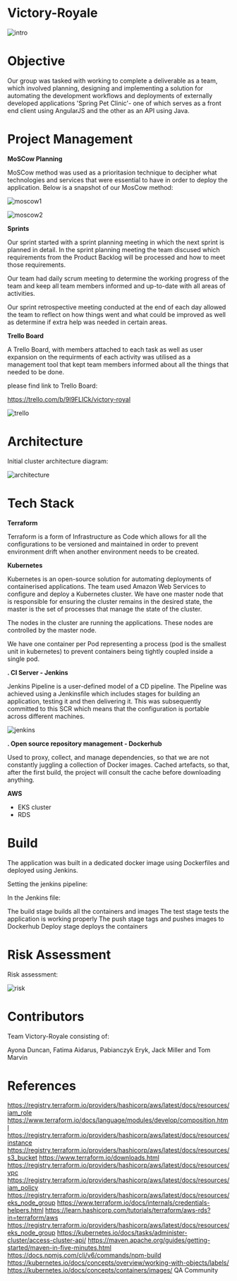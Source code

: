 # Victory-Royale

![intro](https://github.com/tommarvin/Victory-Royale/blob/master/Images/intro.png?raw=true)

# Objective 

Our group was tasked with working to complete a deliverable as a team, which involved planning, designing and implementing a solution for automating the development workflows and deployments of externally developed applications 'Spring Pet Clinic'- one of which serves as a front end client using AngularJS and the other as an API using Java. 

# Project Management 

**MoSCow Planning**

MoSCow method was used as a prioritasion technique to decipher what technologies and services that were essential to have in order to deploy the application. Below is a snapshot of our MosCow method:

![moscow1](https://github.com/tommarvin/Victory-Royale/blob/master/Images/tools.png?raw=true)

![moscow2](https://github.com/tommarvin/Victory-Royale/blob/master/Images/tools2.png?raw=true)

**Sprints**

Our sprint started with a sprint planning meeting in which the next sprint is planned in detail.
In the sprint planning meeting the team discused which requirements from the Product Backlog will be processed and how to meet those requirements.

Our team had daily scrum meeting to determine the working progress of the team and keep all team members
informed and up-to-date with all areas of activities.

Our sprint retrospective  meeting conducted at the end of each day allowed the team to reflect on how things went and what could be improved as well as determine if extra help was needed in certain areas.


**Trello Board**

A Trello Board, with members attached to each task as well as user expansion on the requirments of each activity was utilised as a management tool that kept team members informed about all the things that needed to be done. 

please find link to Trello Board:

https://trello.com/b/9l9FLICk/victory-royal

![trello](https://github.com/tommarvin/Victory-Royale/blob/master/Images/trello.png?raw=true)

# Architecture

Initial cluster architecture diagram:

![architecture](https://github.com/tommarvin/Victory-Royale/blob/master/Images/architecture.png?raw=true)

# Tech Stack

**Terraform**

Terraform is a form of Infrastructure as Code which allows for all the configurations to be versioned
and maintained in order to prevent environment drift when another environment needs to be created.

**Kubernetes**

Kubernetes is an open-source solution for automating deployments of containerised applications.
The team used Amazon Web Services to configure and deploy a Kubernetes cluster.
We have one master node that is responsible for ensuring the cluster remains in the desired state, the master is the set of processes that manage the state of the cluster.

The nodes in the cluster are running the applications. These nodes are controlled by the master node.

We have one container per Pod representing a process (pod is the smallest unit in kubernetes) to prevent containers being tightly coupled inside a single pod.


**. CI Server - Jenkins** 

Jenkins Pipeline is a user-defined model of a CD pipeline. The Pipeline was achieved using a Jenkinsfile which includes stages for building an application, testing it and then delivering it. This was subsequently committed to this SCR which means that the configuration is portable across different machines.

![jenkins](https://github.com/tommarvin/Victory-Royale/blob/master/Images/pipeline.png?raw=true)

**. Open source repository management - Dockerhub**

Used to proxy, collect, and manage dependencies, so that we are not constantly juggling a collection of Docker images. Cached artefacts, so that, after the first build, the project will consult the cache before downloading anything.

**AWS**

- EKS cluster
- RDS


# Build

The application was built in a dedicated docker image using Dockerfiles and deployed using Jenkins.

Setting the jenkins pipeline:

In the Jenkins file:

The build stage builds all the containers and images
The test stage tests the application is working properly 
The push stage tags and pushes images to Dockerhub
Deploy stage deploys the containers 

# Risk Assessment 

Risk assessment:

![risk](https://github.com/tommarvin/Victory-Royale/blob/master/Images/risk.png?raw=true)

# Contributors

Team Victory-Royale consisting of:

Ayona Duncan, Fatima Aidarus, Pabianczyk Eryk, Jack Miller and Tom Marvin 

# References

https://registry.terraform.io/providers/hashicorp/aws/latest/docs/resources/iam_role
https://www.terraform.io/docs/language/modules/develop/composition.html
https://registry.terraform.io/providers/hashicorp/aws/latest/docs/resources/instance
https://registry.terraform.io/providers/hashicorp/aws/latest/docs/resources/s3_bucket
https://www.terraform.io/downloads.html
https://registry.terraform.io/providers/hashicorp/aws/latest/docs/resources/vpc
https://registry.terraform.io/providers/hashicorp/aws/latest/docs/resources/iam_policy
https://registry.terraform.io/providers/hashicorp/aws/latest/docs/resources/eks_node_group
https://www.terraform.io/docs/internals/credentials-helpers.html
https://learn.hashicorp.com/tutorials/terraform/aws-rds?in=terraform/aws
https://registry.terraform.io/providers/hashicorp/aws/latest/docs/resources/eks_node_group
https://kubernetes.io/docs/tasks/administer-cluster/access-cluster-api/
https://maven.apache.org/guides/getting-started/maven-in-five-minutes.html
https://docs.npmjs.com/cli/v6/commands/npm-build
https://kubernetes.io/docs/concepts/overview/working-with-objects/labels/
https://kubernetes.io/docs/concepts/containers/images/
QA Community

